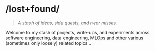 # /lost+found/

> _A stash of ideas, side quests, and near misses._

Welcome to my stash of projects, write-ups, and experiments across software engineering, data engineering, MLOps and other various (sometimes only loosely) related topics...

